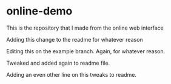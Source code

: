 # online-demo
This is the repository that I made from the online web interface

Adding this change to the readme for whatever reason

Editing this on the example branch. Again, for whatever reason.

Tweaked and added again to readme file.

Adding an even other line on this tweaks to readme.